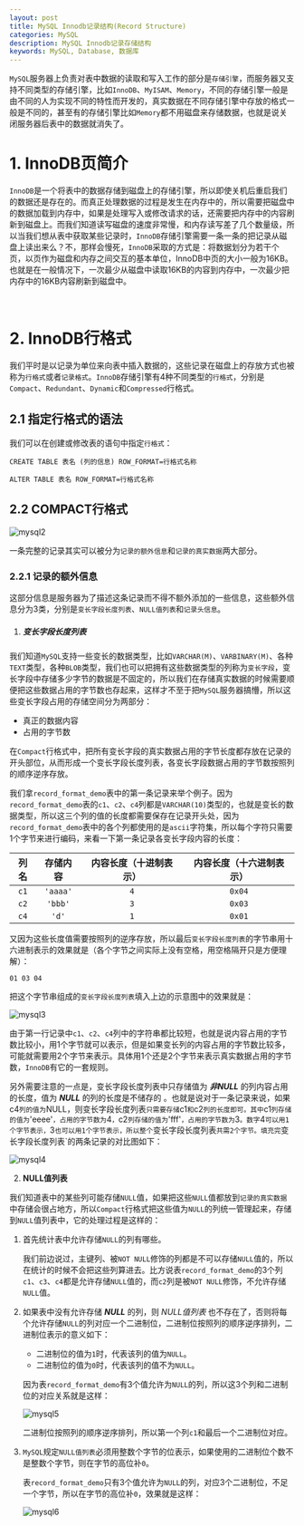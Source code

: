 ```yaml
---
layout: post
title: MySQL Innodb记录结构(Record Structure)
categories: MySQL
description: MySQL Innodb记录存储结构
keywords: MySQL, Database, 数据库
---
```


`MySQL`服务器上负责对表中数据的读取和写入工作的部分是`存储引擎`，而服务器又支持不同类型的存储引擎，比如`InnoDB`、`MyISAM`、`Memory`，不同的存储引擎一般是由不同的人为实现不同的特性而开发的，真实数据在不同存储引擎中存放的格式一般是不同的，甚至有的存储引擎比如`Memory`都不用磁盘来存储数据，也就是说关闭服务器后表中的数据就消失了。

# 1.  InnoDB页简介

`InnoDB`是一个将表中的数据存储到磁盘上的存储引擎，所以即使关机后重启我们的数据还是存在的。而真正处理数据的过程是发生在内存中的，所以需要把磁盘中的数据加载到内存中，如果是处理写入或修改请求的话，还需要把内存中的内容刷新到磁盘上。而我们知道读写磁盘的速度非常慢，和内存读写差了几个数量级，所以当我们想从表中获取某些记录时，`InnoDB`存储引擎需要一条一条的把记录从磁盘上读出来么？不，那样会慢死，`InnoDB`采取的方式是：将数据划分为若干个页，以页作为磁盘和内存之间交互的基本单位，InnoDB中页的大小一般为16KB。也就是在一般情况下，一次最少从磁盘中读取16KB的内容到内存中，一次最少把内存中的16KB内容刷新到磁盘中。

</br>

# 2. InnoDB行格式

我们平时是以记录为单位来向表中插入数据的，这些记录在磁盘上的存放方式也被称为`行格式`或者`记录格式`。`InnoDB`存储引擎有4种不同类型的`行格式`，分别是`Compact`、`Redundant`、`Dynamic`和`Compressed`行格式。

## 2.1 指定行格式的语法

我们可以在创建或修改表的语句中指定`行格式`：

```
CREATE TABLE 表名 (列的信息) ROW_FORMAT=行格式名称
    
ALTER TABLE 表名 ROW_FORMAT=行格式名称
```

## 2.2 COMPACT行格式

![mysql2](/images/posts/mysql/mysql_2.png)

一条完整的记录其实可以被分为`记录的额外信息`和`记录的真实数据`两大部分。

### 2.2.1 记录的额外信息

这部分信息是服务器为了描述这条记录而不得不额外添加的一些信息，这些额外信息分为3类，分别是`变长字段长度列表`、`NULL值列表`和`记录头信息`。

1. ##### **变长字段长度列表**

我们知道`MySQL`支持一些变长的数据类型，比如`VARCHAR(M)`、`VARBINARY(M)`、各种`TEXT`类型，各种`BLOB`类型，我们也可以把拥有这些数据类型的列称为`变长字段`，变长字段中存储多少字节的数据是不固定的，所以我们在存储真实数据的时候需要顺便把这些数据占用的字节数也存起来，这样才不至于把`MySQL`服务器搞懵，所以这些变长字段占用的存储空间分为两部分：

- 真正的数据内容
- 占用的字节数

在`Compact`行格式中，把所有变长字段的真实数据占用的字节长度都存放在记录的开头部位，从而形成一个变长字段长度列表，各变长字段数据占用的字节数按照列的顺序逆序存放。

我们拿`record_format_demo`表中的第一条记录来举个例子。因为`record_format_demo`表的`c1`、`c2`、`c4`列都是`VARCHAR(10)`类型的，也就是变长的数据类型，所以这三个列的值的长度都需要保存在记录开头处，因为`record_format_demo`表中的各个列都使用的是`ascii`字符集，所以每个字符只需要1个字节来进行编码，来看一下第一条记录各变长字段内容的长度：

| 列名 | 存储内容 | 内容长度（十进制表示） | 内容长度（十六进制表示） |
| :--: | :------: | :--------------------: | :----------------------: |
| `c1` | `'aaaa'` |          `4`           |          `0x04`          |
| `c2` | `'bbb'`  |          `3`           |          `0x03`          |
| `c4` |  `'d'`   |          `1`           |          `0x01`          |



又因为这些长度值需要按照列的逆序存放，所以最后`变长字段长度列表`的字节串用十六进制表示的效果就是（各个字节之间实际上没有空格，用空格隔开只是方便理解）：

```
01 03 04 
```

把这个字节串组成的`变长字段长度列表`填入上边的示意图中的效果就是：

![mysql3](/images/posts/mysql/mysql_3.png)

由于第一行记录中`c1`、`c2`、`c4`列中的字符串都比较短，也就是说内容占用的字节数比较小，用1个字节就可以表示，但是如果变长列的内容占用的字节数比较多，可能就需要用2个字节来表示。具体用1个还是2个字节来表示真实数据占用的字节数，`InnoDB`有它的一套规则。

另外需要注意的一点是，变长字段长度列表中只存储值为 ***非NULL*** 的列内容占用的长度，值为 ***NULL*** 的列的长度是不储存的 。也就是说对于一条记录来说，如果c4`列的值为`NULL，则变长字段长度列表`只需要存储`c1`和`c2`列的长度即可。其中`c1`列存储的值为`'eeee'`，占用的字节数为`4`，`c2`列存储的值为`'fff'`，占用的字节数为`3`。数字`4`可以用1个字节表示，`3`也可以用1个字节表示，所以整个`变长字段长度列表`共需2个字节。填充完`变长字段长度列表`的两条记录的对比图如下：

![mysql4](/images/posts/mysql/mysql_4.png)

2. **NULL值列表**

我们知道表中的某些列可能存储`NULL`值，如果把这些`NULL`值都放到`记录的真实数据`中存储会很占地方，所以`Compact`行格式把这些值为`NULL`的列统一管理起来，存储到`NULL`值列表中，它的处理过程是这样的：

1. 首先统计表中允许存储`NULL`的列有哪些。

   我们前边说过，主键列、被`NOT NULL`修饰的列都是不可以存储`NULL`值的，所以在统计的时候不会把这些列算进去。比方说表`record_format_demo`的3个列`c1`、`c3`、`c4`都是允许存储`NULL`值的，而`c2`列是被`NOT NULL`修饰，不允许存储`NULL`值。

2. 如果表中没有允许存储 ***NULL*** 的列，则 *NULL值列表* 也不存在了，否则将每个允许存储`NULL`的列对应一个二进制位，二进制位按照列的顺序逆序排列，二进制位表示的意义如下：

   - 二进制位的值为`1`时，代表该列的值为`NULL`。
   - 二进制位的值为`0`时，代表该列的值不为`NULL`。

   因为表`record_format_demo`有3个值允许为`NULL`的列，所以这3个列和二进制位的对应关系就是这样：

   ![mysql5](/images/posts/mysql/mysql_5.png)

   二进制位按照列的顺序逆序排列，所以第一个列`c1`和最后一个二进制位对应。

3. `MySQL`规定`NULL值列表`必须用整数个字节的位表示，如果使用的二进制位个数不是整数个字节，则在字节的高位补`0`。

   表`record_format_demo`只有3个值允许为`NULL`的列，对应3个二进制位，不足一个字节，所以在字节的高位补`0`，效果就是这样：

   ![mysql6](/images/posts/mysql/mysql_6.png)

